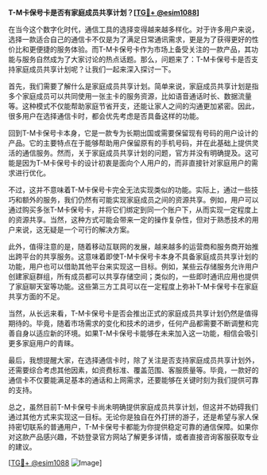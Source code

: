 **T-M卡保号卡是否有家庭成员共享计划？[[TG💪+ @esim1088](https://t.me/s/esim1088)]**

在当今这个数字化时代，通信工具的选择变得越来越多样化。对于许多用户来说，选择一款适合自己的通信卡不仅是为了满足日常通讯需求，更是为了获得更好的性价比和更便捷的服务体验。而T-M卡保号卡作为市场上备受关注的一款产品，其功能与服务自然成为了大家讨论的热点话题。那么，问题来了：T-M卡保号卡是否支持家庭成员共享计划呢？让我们一起来深入探讨一下。

首先，我们需要了解什么是家庭成员共享计划。简单来说，家庭成员共享计划是指多个家庭成员可以共同使用一张主卡的服务资源，比如语音通话时长、数据流量等。这种模式不仅能帮助家庭节省开支，还能让家人之间的沟通更加紧密。因此，很多用户在选择通信卡时，都会优先考虑是否具备这样的功能。

回到T-M卡保号卡本身，它是一款专为长期出国或需要保留现有号码的用户设计的产品。它的主要特点在于能够帮助用户保留原有的手机号码，并在此基础上提供灵活的通信服务。然而，关于家庭成员共享计划的问题，官方并没有明确提及。这可能是因为T-M卡保号卡的设计初衷是面向个人用户的，而非直接针对家庭用户的需求进行优化。

不过，这并不意味着T-M卡保号卡完全无法实现类似的功能。实际上，通过一些技巧和额外的服务，我们仍然有可能实现家庭成员之间的资源共享。例如，用户可以通过购买多张T-M卡保号卡，并将它们绑定到同一个账户下，从而实现一定程度上的资源共享。当然，这种方式可能会带来一定的操作复杂性，但对于熟悉技术的用户来说，这无疑是一个可行的解决方案。

此外，值得注意的是，随着移动互联网的发展，越来越多的运营商和服务商开始推出跨平台的共享服务。这意味着即使T-M卡保号卡本身不具备家庭成员共享计划的功能，用户也可以借助其他平台来实现这一目标。例如，某些云存储服务允许用户创建家庭群组，所有成员都可以共享存储空间；类似的，一些即时通讯应用也提供了家庭聊天室等功能。这些第三方工具可以在一定程度上弥补T-M卡保号卡在家庭共享方面的不足。

当然，从长远来看，T-M卡保号卡是否会推出正式的家庭成员共享计划仍然是值得期待的。毕竟，随着市场需求的变化和技术的进步，任何产品都需要不断调整和完善自身以适应新的环境。如果T-M卡保号卡能够在未来加入这一功能，相信会吸引更多家庭用户的青睐。

最后，我想提醒大家，在选择通信卡时，除了关注是否支持家庭成员共享计划外，还需要综合考虑其他因素，如资费标准、覆盖范围、客服质量等。毕竟，一款好的通信卡不仅要能满足基本的通话和上网需求，还要能够在关键时刻为我们提供可靠的支持。

总之，虽然目前T-M卡保号卡尚未明确提供家庭成员共享计划，但这并不妨碍我们通过其他方式来实现这一目标。无论你是独自在外打拼的游子，还是希望与家人保持密切联系的普通用户，T-M卡保号卡都能为你提供稳定可靠的通信保障。如果你对这款产品感兴趣，不妨登录官方网站了解更多详情，或者直接咨询客服获取专业的建议。

[[TG💪+ @esim1088](https://t.me/s/esim1088) ![Image](https://i.postimg.cc/4NQfJmqS/Snipaste-2025-05-13-00-14-12.png)]